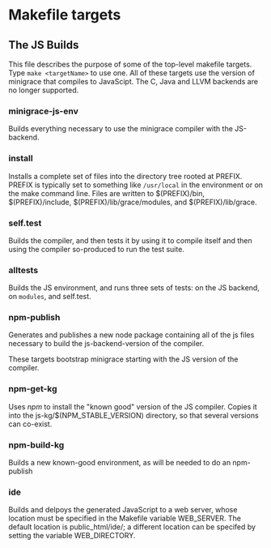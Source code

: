 # Makefile targets


## The JS Builds


This file describes the purpose of some of the top-level makefile targets.  Type `make <targetName>` to use one.
All of these targets use the version of minigrace that compiles to JavaScipt.
The C, Java and LLVM backends are no longer supported. 

### minigrace-js-env

Builds everything necessary to use the minigrace compiler with the JS-backend.

### install

Installs a complete set of files into the directory tree rooted at PREFIX.  PREFIX is typically set to something like
`/usr/local` in the environment or on the make command line.  Files are written to $(PREFIX)/bin, $(PREFIX)/include, $(PREFIX)/lib/grace/modules, and $(PREFIX)/lib/grace.

### self.test

Builds the compiler, and then tests it by using it to compile itself and then 
using the compiler so-produced to run the test suite.

### alltests

Builds the JS environment, and runs three sets of tests:
on the JS backend, on `modules`, and self.test.

### npm-publish

Generates and publishes a new node package containing all of the js files necessary to build the js-backend-version of the compiler.


These targets bootstrap minigrace starting with the JS version of the compiler.

### npm-get-kg

Uses _npm_ to install the "known good" version of the JS compiler.
Copies it into the js-kg/$(NPM_STABLE_VERSION) directory,
so that several versions can co-exist.

### npm-build-kg

Builds a new known-good environment, as will be needed to do an npm-publish

### ide

Builds and delpoys the generated JavaScript to a web server, whose location
must be specified in the Makefile variable WEB_SERVER.  The default location
is public_html/ide/; a different location can be specifed by setting the variable
WEB_DIRECTORY.

